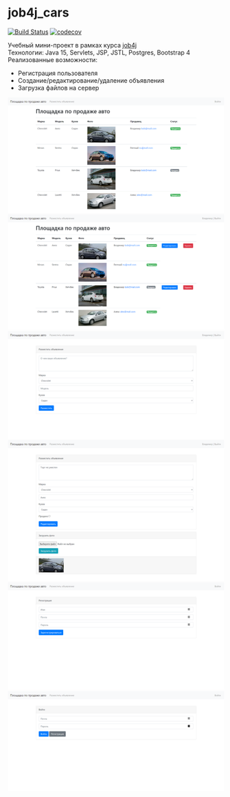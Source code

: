 # job4j_cars

[![Build Status](https://app.travis-ci.com/dheaven92/job4j_cars.svg?branch=master)](https://app.travis-ci.com/dheaven92/job4j_cars)
[![codecov](https://codecov.io/gh/dheaven92/job4j_cars/branch/master/graph/badge.svg?token=MSPBFZ5KD8)](https://codecov.io/gh/dheaven92/job4j_cars)

Учебный мини-проект в рамках курса [job4j](https://job4j.ru/)  
Технологии: Java 15, Servlets, JSP, JSTL, Postgres, Bootstrap 4
Реализованные возможности:
- Регистрация пользователя
- Создание/редактирование/удаление объявления
- Загрузка файлов на сервер

![ScreenShot](images/screen1.png)
![ScreenShot](images/screen2.png)
![ScreenShot](images/screen3.png)
![ScreenShot](images/screen4.png)
![ScreenShot](images/screen5.png)
![ScreenShot](images/screen6.png)